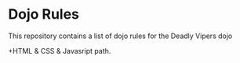 Dojo Rules
==========

This repository contains a list of dojo rules for the Deadly Vipers dojo

+HTML & CSS & Javasript path.

